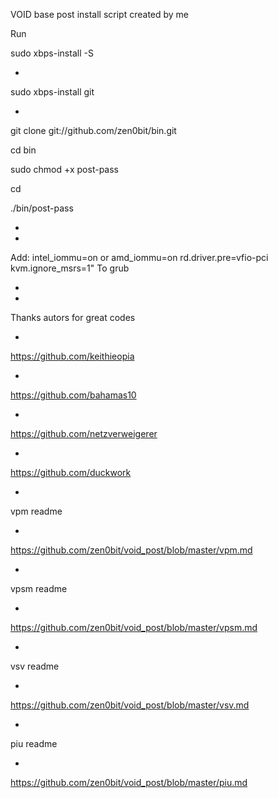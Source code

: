 VOID base post install script created by me

Run

sudo xbps-install -S

*

sudo xbps-install git

*

git clone git://github.com/zen0bit/bin.git

cd bin

sudo chmod +x post-pass

cd

./bin/post-pass

 *
 *

Add: intel_iommu=on or amd_iommu=on rd.driver.pre=vfio-pci kvm.ignore_msrs=1"
To grub

*
*

Thanks autors for great codes

*

https://github.com/keithieopia

*

https://github.com/bahamas10

*

https://github.com/netzverweigerer

*

https://github.com/duckwork

*

vpm readme

*

https://github.com/zen0bit/void_post/blob/master/vpm.md

*

vpsm readme

*

https://github.com/zen0bit/void_post/blob/master/vpsm.md

*

vsv readme

*

https://github.com/zen0bit/void_post/blob/master/vsv.md

*

piu readme

*

https://github.com/zen0bit/void_post/blob/master/piu.md
